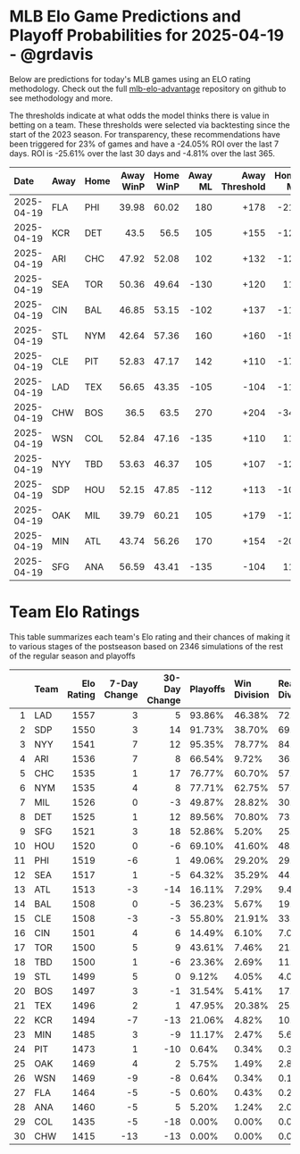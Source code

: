# MLB Elo Game Predictions and Playoff Probabilities for 2025-04-19 - @grdavis
Below are predictions for today's MLB games using an ELO rating methodology. Check out the full [mlb-elo-advantage](https://github.com/grdavis/mlb-elo-advantage) repository on github to see methodology and more.

The thresholds indicate at what odds the model thinks there is value in betting on a team. These thresholds were selected via backtesting since the start of the 2023 season. For transparency, these recommendations have been triggered for 23% of games and have a -24.05% ROI over the last 7 days. ROI is -25.61% over the last 30 days and -4.81% over the last 365.

| Date       | Away   | Home   |   Away WinP |   Home WinP |   Away ML |   Away Threshold |   Home ML |   Home Threshold |
|:-----------|:-------|:-------|------------:|------------:|----------:|-----------------:|----------:|-----------------:|
| 2025-04-19 | FLA    | PHI    |       39.98 |       60.02 |       180 |             +178 |      -218 |             -118 |
| 2025-04-19 | KCR    | DET    |       43.5  |       56.5  |       105 |             +155 |      -125 |             -104 |
| 2025-04-19 | ARI    | CHC    |       47.92 |       52.08 |       102 |             +132 |      -122 |             +113 |
| 2025-04-19 | SEA    | TOR    |       50.36 |       49.64 |      -130 |             +120 |       110 |             +124 |
| 2025-04-19 | CIN    | BAL    |       46.85 |       53.15 |      -102 |             +137 |      -118 |             +109 |
| 2025-04-19 | STL    | NYM    |       42.64 |       57.36 |       160 |             +160 |      -192 |             -107 |
| 2025-04-19 | CLE    | PIT    |       52.83 |       47.17 |       142 |             +110 |      -170 |             +135 |
| 2025-04-19 | LAD    | TEX    |       56.65 |       43.35 |      -105 |             -104 |      -115 |             +156 |
| 2025-04-19 | CHW    | BOS    |       36.5  |       63.5  |       270 |             +204 |      -340 |             -134 |
| 2025-04-19 | WSN    | COL    |       52.84 |       47.16 |      -135 |             +110 |       114 |             +135 |
| 2025-04-19 | NYY    | TBD    |       53.63 |       46.37 |       105 |             +107 |      -125 |             +139 |
| 2025-04-19 | SDP    | HOU    |       52.15 |       47.85 |      -112 |             +113 |      -108 |             +132 |
| 2025-04-19 | OAK    | MIL    |       39.79 |       60.21 |       105 |             +179 |      -125 |             -119 |
| 2025-04-19 | MIN    | ATL    |       43.74 |       56.26 |       170 |             +154 |      -205 |             -103 |
| 2025-04-19 | SFG    | ANA    |       56.59 |       43.41 |      -135 |             -104 |       114 |             +156 |

# Team Elo Ratings
This table summarizes each team's Elo rating and their chances of making it to various stages of the postseason based on 2346 simulations of the rest of the regular season and playoffs

|    | Team   |   Elo Rating |   7-Day Change |   30-Day Change | Playoffs   | Win Division   | Reach Div. Rd.   | Reach CS   | Reach WS   | Win WS   |
|---:|:-------|-------------:|---------------:|----------------:|:-----------|:---------------|:-----------------|:-----------|:-----------|:---------|
|  1 | LAD    |         1557 |              3 |               5 | 93.86%     | 46.38%         | 72.85%           | 40.11%     | 25.36%     | 15.60%   |
|  2 | SDP    |         1550 |              3 |              14 | 91.73%     | 38.70%         | 69.48%           | 37.47%     | 22.12%     | 13.43%   |
|  3 | NYY    |         1541 |              7 |              12 | 95.35%     | 78.77%         | 84.87%           | 52.81%     | 32.48%     | 16.33%   |
|  4 | ARI    |         1536 |              7 |               8 | 66.54%     | 9.72%          | 36.32%           | 16.62%     | 8.14%      | 4.52%    |
|  5 | CHC    |         1535 |              1 |              17 | 76.77%     | 60.70%         | 57.08%           | 29.24%     | 12.70%     | 6.99%    |
|  6 | NYM    |         1535 |              4 |               8 | 77.71%     | 62.75%         | 57.50%           | 31.12%     | 14.11%     | 8.31%    |
|  7 | MIL    |         1526 |              0 |              -3 | 49.87%     | 28.82%         | 30.39%           | 14.92%     | 6.44%      | 2.94%    |
|  8 | DET    |         1525 |              1 |              12 | 89.56%     | 70.80%         | 73.10%           | 40.03%     | 19.52%     | 8.48%    |
|  9 | SFG    |         1521 |              3 |              18 | 52.86%     | 5.20%          | 25.53%           | 10.49%     | 4.31%      | 2.60%    |
| 10 | HOU    |         1520 |              0 |              -6 | 69.10%     | 41.60%         | 48.21%           | 24.60%     | 12.79%     | 4.65%    |
| 11 | PHI    |         1519 |             -6 |               1 | 49.06%     | 29.20%         | 29.58%           | 12.49%     | 4.90%      | 2.22%    |
| 12 | SEA    |         1517 |              1 |              -5 | 64.32%     | 35.29%         | 44.29%           | 22.76%     | 10.78%     | 4.35%    |
| 13 | ATL    |         1513 |             -3 |             -14 | 16.11%     | 7.29%          | 9.42%            | 3.79%      | 0.98%      | 0.47%    |
| 14 | BAL    |         1508 |              0 |              -5 | 36.23%     | 5.67%          | 19.44%           | 8.74%      | 4.13%      | 1.49%    |
| 15 | CLE    |         1508 |             -3 |              -3 | 55.80%     | 21.91%         | 33.72%           | 14.66%     | 7.03%      | 2.81%    |
| 16 | CIN    |         1501 |              4 |               6 | 14.49%     | 6.10%          | 7.03%            | 2.22%      | 0.72%      | 0.38%    |
| 17 | TOR    |         1500 |              5 |               9 | 43.61%     | 7.46%          | 21.53%           | 9.16%      | 3.54%      | 1.07%    |
| 18 | TBD    |         1500 |              1 |              -6 | 23.36%     | 2.69%          | 11.30%           | 3.84%      | 1.49%      | 0.30%    |
| 19 | STL    |         1499 |              5 |               0 | 9.12%      | 4.05%          | 4.09%            | 1.36%      | 0.17%      | 0.13%    |
| 20 | BOS    |         1497 |              3 |              -1 | 31.54%     | 5.41%          | 17.01%           | 6.31%      | 2.09%      | 0.51%    |
| 21 | TEX    |         1496 |              2 |               1 | 47.95%     | 20.38%         | 25.53%           | 10.23%     | 3.75%      | 1.62%    |
| 22 | KCR    |         1494 |             -7 |             -13 | 21.06%     | 4.82%          | 10.57%           | 4.01%      | 1.36%      | 0.43%    |
| 23 | MIN    |         1485 |              3 |              -9 | 11.17%     | 2.47%          | 5.63%            | 1.49%      | 0.60%      | 0.21%    |
| 24 | PIT    |         1473 |              1 |             -10 | 0.64%      | 0.34%          | 0.34%            | 0.09%      | 0.00%      | 0.00%    |
| 25 | OAK    |         1469 |              4 |               2 | 5.75%      | 1.49%          | 2.81%            | 0.81%      | 0.30%      | 0.09%    |
| 26 | WSN    |         1469 |             -9 |              -8 | 0.64%      | 0.34%          | 0.17%            | 0.04%      | 0.00%      | 0.00%    |
| 27 | FLA    |         1464 |             -5 |              -5 | 0.60%      | 0.43%          | 0.21%            | 0.04%      | 0.04%      | 0.04%    |
| 28 | ANA    |         1460 |             -5 |               5 | 5.20%      | 1.24%          | 2.00%            | 0.55%      | 0.13%      | 0.04%    |
| 29 | COL    |         1435 |             -5 |             -18 | 0.00%      | 0.00%          | 0.00%            | 0.00%      | 0.00%      | 0.00%    |
| 30 | CHW    |         1415 |            -13 |             -13 | 0.00%      | 0.00%          | 0.00%            | 0.00%      | 0.00%      | 0.00%    |